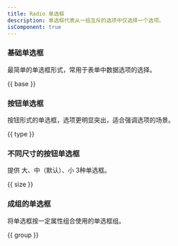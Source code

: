 ```yaml
---
title: Radio 单选框
description: 单选框代表从一组互斥的选项中仅选择一个选项。
isComponent: true
---
```


### 基础单选框

最简单的单选框形式，常用于表单中数据选项的选择。

{{ base }}


### 按钮单选框

按钮形式的单选框，选项更明显突出，适合强调选项的场景。

{{ type }}

### 不同尺寸的按钮单选框

提供 大、中（默认）、小 3种单选框。

{{ size }}

### 成组的单选框

将单选框按一定属性组合使用的单选框组。

{{ group }}
